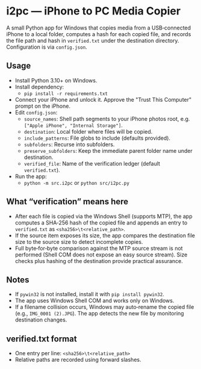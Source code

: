 # i2pc — iPhone to PC Media Copier

A small Python app for Windows that copies media from a USB‑connected iPhone to a local folder, computes a hash for each copied file, and records the file path and hash in `verified.txt` under the destination directory. Configuration is via `config.json`.

## Usage

- Install Python 3.10+ on Windows.
- Install dependency:
  - `pip install -r requirements.txt`
- Connect your iPhone and unlock it. Approve the "Trust This Computer" prompt on the iPhone.
- Edit `config.json`:
  - `source_names`: Shell path segments to your iPhone photos root, e.g. `["Apple iPhone", "Internal Storage"]`.
  - `destination`: Local folder where files will be copied.
  - `include_patterns`: File globs to include (defaults provided).
  - `subfolders`: Recurse into subfolders.
  - `preserve_subfolders`: Keep the immediate parent folder name under destination.
  - `verified_file`: Name of the verification ledger (default `verified.txt`).
- Run the app:
  - `python -m src.i2pc` or `python src/i2pc.py`

## What “verification” means here

- After each file is copied via the Windows Shell (supports MTP), the app computes a SHA‑256 hash of the copied file and appends an entry to `verified.txt` as `<sha256>\t<relative_path>`.
- If the source item exposes its size, the app compares the destination file size to the source size to detect incomplete copies.
- Full byte‑for‑byte comparison against the MTP source stream is not performed (Shell COM does not expose an easy source stream). Size checks plus hashing of the destination provide practical assurance.

## Notes

- If `pywin32` is not installed, install it with `pip install pywin32`.
- The app uses Windows Shell COM and works only on Windows.
- If a filename collision occurs, Windows may auto‑rename the copied file (e.g., `IMG_0001 (2).JPG`). The app detects the new file by monitoring destination changes.

## verified.txt format

- One entry per line: `<sha256>\t<relative_path>`
- Relative paths are recorded using forward slashes.

